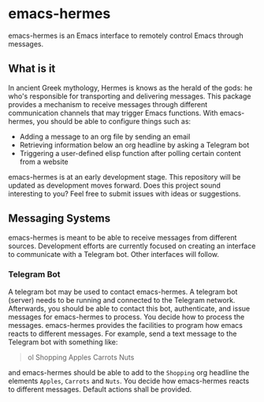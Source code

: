 # emacs-hermes

emacs-hermes is an Emacs interface to remotely control Emacs through messages.

## What is it
In ancient Greek mythology, Hermes is knows as the herald of the gods: he who's responsible for transporting and delivering messages. This package provides a mechanism to receive messages through different communication channels that may trigger Emacs functions. With emacs-hermes, you should be able to configure things such as:
+ Adding a message to an org file by sending an email
+ Retrieving information below an org headline by asking a Telegram bot
+ Triggering a user-defined elisp function after polling certain content from a website

emacs-hermes is at an early development stage. This repository will be updated as development moves forward. Does this project sound interesting to you? Feel free to submit issues with ideas or suggestions.

## Messaging Systems
emacs-hermes is meant to be able to receive messages from different sources. Development efforts are currently focused on creating an interface to communicate with a Telegram bot. Other interfaces will follow.

### Telegram Bot
A telegram bot may be used to contact emacs-hermes. A telegram bot (server) needs to be running and connected to the Telegram network. Afterwards, you should be able to contact this bot, authenticate, and issue messages for emacs-hermes to process.
You decide how to process the messages. emacs-hermes provides the facilities to program how emacs reacts to different messages. For example, send a text message to the Telegram bot with something like:

> ol Shopping Apples Carrots Nuts

and emacs-hermes should be able to add to the `Shopping` org headline the elements `Apples`, `Carrots` and `Nuts`. You decide how emacs-hermes reacts to different messages. Default actions shall be provided. 
